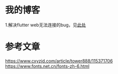 # 我的博客
1.解决flutter web无法连接的bug，见[此处](https://github.com/flutter/flutter/issues/53338)
# 参考文章
https://www.cxyzjd.com/article/tower888/115371706
https://www.fonts.net.cn/fonts-zh-6.html